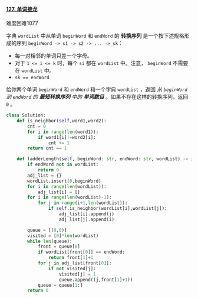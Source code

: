 

#### [127. 单词接龙](https://leetcode.cn/problems/word-ladder/)

难度困难1077

字典 `wordList` 中从单词 `beginWord` 和 `endWord` 的 **转换序列** 是一个按下述规格形成的序列 `beginWord -> s1 -> s2 -> ... -> sk`：

- 每一对相邻的单词只差一个字母。
-  对于 `1 <= i <= k` 时，每个 `si` 都在 `wordList` 中。注意， `beginWord` 不需要在 `wordList` 中。
- `sk == endWord`

给你两个单词 `beginWord` 和 `endWord` 和一个字典 `wordList` ，返回 *从 `beginWord` 到 `endWord` 的 **最短转换序列** 中的 **单词数目*** 。如果不存在这样的转换序列，返回 `0` 。



```python
class Solution:
    def is_neighbor(self,word1,word2):
        cnt = 0
        for i in range(len(word1)):
            if word1[i]!=word2[i]:
                cnt += 1
        return cnt == 1

    def ladderLength(self, beginWord: str, endWord: str, wordList) -> int:
        if endWord not in wordList:
            return 0
        adj_list = {}
        wordList.insert(0,beginWord)
        for i in range(len(wordList)):
            adj_list[i] = []
        for i in range(len(wordList)-1):
            for j in range(i+1,len(wordList)):
                if self.is_neighbor(wordList[i],wordList[j]):
                    adj_list[i].append(j)
                    adj_list[j].append(i)

        queue = [(0,0)]
        visited = [0]*len(wordList)
        while len(queue):
            front = queue[0]
            if wordList[front[0]] == endWord:
                return front[1]+1
            for j in adj_list[front[0]]:
                if not visited[j]:
                    visited[j] = 1
                    queue.append((j,front[1]+1))
            queue = queue[1:]
        return 0
```

